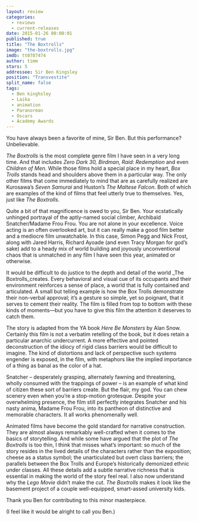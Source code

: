 ```yaml
---
layout: review
categories: 
  - reviews
  - current-releases
date: 2015-01-26 00:00:01
published: true
title: "The Boxtrolls"
image: "the-boxtrolls.jpg"
imdb: tt0787474
author: timm
stars: 5
addressee: Sir Ben Kingsley
position: "Transvestite"
split_name: false
tags: 
  - Ben kinghsley
  - Laika
  - animation
  - Paranorman
  - Oscars
  - Academy Awards
---
```

You have always been a favorite of mine, Sir Ben. But this performance? Unbelievable. 

_The Boxtrolls_ is the most complete genre film I have seen in a very long time. And that includes _Zero Dark 30, Birdman, Raid: Redemption_ and even _Children of Men_. While those films hold a special place in my heart, _Box Trolls_ stands head and shoulders above them in a particular way. The only other films that come immediately to mind that are as carefully realized are Kurosawa’s _Seven Samurai_ and Huston’s _The Maltese Falcon_. Both of which are examples of the kind of films that feel utterly true to themselves. Yes, just like _The Boxtrolls_. 

Quite a bit of that magnificence is owed to you, Sir Ben. Your ecstatically unhinged portrayal of the aptly-named social climber, Archibald Snatcher/Madame Frou Frou. You are not alone in your excellence. Voice acting is an often overlooked art, but it can really make a good film better and a mediocre film unwatchable. In this case, Simon Pegg and Nick Frost, along with Jared Harris, Richard Ayoade (and even Tracy Morgan for god’s sake) add to a heady mix of world building and joyously unconventional chaos that is unmatched in any film I have seen this year, animated or otherwise.

It would be difficult to do justice to the depth and detail of the world _The Boxtrolls_creates. Every behavioral and visual cue of its occupants and their environment reinforces a sense of place, a world that is fully contained and articulated. A small but telling example is how the Box Trolls demonstrate their non-verbal approval; it’s a gesture so simple, yet so poignant, that it serves to cement their reality. The film is filled from top to bottom with these kinds of moments—but you have to give this film the attention it deserves to catch them.

The story is adapted from the YA book _Here Be Monsters_ by Alan Snow. Certainly this film is not a verbatim retelling of the book, but it does retain a particular anarchic undercurrent. A more effective and pointed deconstruction of the idiocy of rigid class barriers would be difficult to imagine. The kind of distortions and lack of perspective such systems engender is exposed, in the film, with metaphors like the implied importance of a thing as banal as the color of a hat.

Snatcher – desperately grasping, alternately fawning and threatening, wholly consumed with the trappings of power – is an example of what kind of citizen these sort of barriers create. But the flair, my god. You can chew scenery even when you’re a stop-motion grotesque. Despite your overwhelming presence, the film still perfectly integrates Snatcher and his nasty anima, Madame Frou Frou, into its pantheon of distinctive and memorable characters. It all works phenomenally well.

Animated films have become the gold standard for narrative construction. They are almost always remarkably well-crafted when it comes to the basics of storytelling. And while some have argued that the plot of _The Boxtrolls_ is too thin, I think that misses what’s important: so much of the story resides in the lived details of the characters rather than the exposition; cheese as a status symbol; the unarticulated but overt class barriers; the parallels between the Box Trolls and Europe’s historically demonized ethnic under classes. All these details add a subtle narrative richness that is essential in making the world of the story feel real. I also now understand why the _Lego Movie_ didn’t make the cut. _The Boxtrolls_ makes it look like the basement project of a couple well-equipped, smart-assed university kids. 

Thank you Ben for contributing to this minor masterpiece. 

(I feel like it would be alright to call you Ben.)